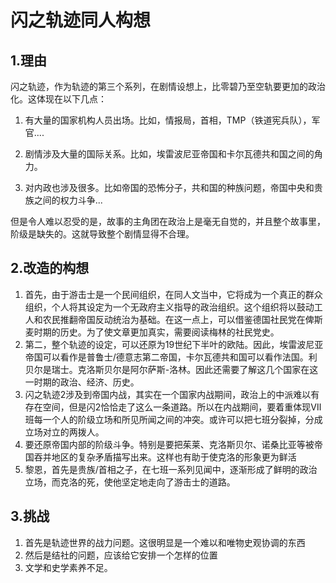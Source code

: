 # 闪之轨迹同人构想

## 1.理由

​	闪之轨迹，作为轨迹的第三个系列，在剧情设想上，比零碧乃至空轨要更加的政治化。这体现在以下几点：

1. 有大量的国家机构人员出场。比如，情报局，首相，TMP（铁道宪兵队），军官....

2. 剧情涉及大量的国际关系。比如，埃雷波尼亚帝国和卡尔瓦德共和国之间的角力。

3. 对内政也涉及很多。比如帝国的恐怖分子，共和国的种族问题，帝国中央和贵族之间的权力斗争...

但是令人难以忍受的是，故事的主角团在政治上是毫无自觉的，并且整个故事里，阶级是缺失的。这就导致整个剧情显得不合理。

## 2.改造的构想

1. 首先，由于游击士是一个民间组织，在同人文当中，它将成为一个真正的群众组织，个人将其设定为一个无政府主义指导的政治组织。这个组织将以鼓动工人和农民推翻帝国反动统治为基础。在这一点上，可以借鉴德国社民党在俾斯麦时期的历史。为了使文章更加真实，需要阅读梅林的社民党史。
2. 第二，整个轨迹的设定，可以还原为19世纪下半叶的欧陆。因此，埃雷波尼亚帝国可以看作是普鲁士/德意志第二帝国，卡尔瓦德共和国可以看作法国。利贝尔是瑞士。克洛斯贝尔是阿尔萨斯-洛林。因此还需要了解这几个国家在这一时期的政治、经济、历史。
3. 闪之轨迹2涉及到帝国内战，其实在一个国家内战期间，政治上的中派难以有存在空间，但是闪2恰恰走了这么一条道路。所以在内战期间，要着重体现Ⅶ班每一个人的阶级立场和所见所闻之间的冲突。或许可以把七班分裂掉，分成立场对立的两拨人。
4. 要还原帝国内部的阶级斗争。特别是要把茱莱、克洛斯贝尔、诺桑比亚等被帝国吞并地区的复杂矛盾描写出来。这样也有助于使克洛的形象更为鲜活
5. 黎恩，首先是贵族/首相之子，在七班一系列见闻中，逐渐形成了鲜明的政治立场，而克洛的死，使他坚定地走向了游击士的道路。

## 3.挑战

1. 首先是轨迹世界的战力问题。这很明显是一个难以和唯物史观协调的东西
2. 然后是结社的问题，应该给它安排一个怎样的位置
3. 文学和史学素养不足。

```

```